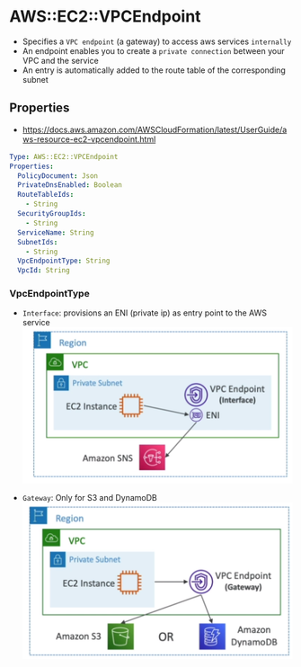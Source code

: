 # AWS::EC2::VPCEndpoint

- Specifies a `VPC endpoint` (a gateway) to access aws services `internally`
- An endpoint enables you to create a `private connection` between your VPC and the service
- An entry is automatically added to the route table of the corresponding subnet

## Properties

- <https://docs.aws.amazon.com/AWSCloudFormation/latest/UserGuide/aws-resource-ec2-vpcendpoint.html>

```yaml
Type: AWS::EC2::VPCEndpoint
Properties:
  PolicyDocument: Json
  PrivateDnsEnabled: Boolean
  RouteTableIds:
    - String
  SecurityGroupIds:
    - String
  ServiceName: String
  SubnetIds:
    - String
  VpcEndpointType: String
  VpcId: String
```

### VpcEndpointType

- `Interface`: provisions an ENI (private ip) as entry point to the AWS service
  ![Interface Endpoint](.images/vpc-endpoints-interface.png)

- `Gateway`: Only for S3 and DynamoDB
  ![Gateway Endpoint](.images/vpc-endpoints-gateway.png)
